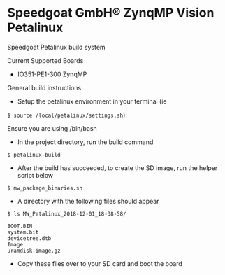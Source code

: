 # Speedgoat GmbH&reg; ZynqMP Vision Petalinux

Speedgoat Petalinux build system

Current Supported Boards
- IO351-PE1-300 ZynqMP

General build instructions

- Setup the petalinux environment in your terminal (ie

`$ source /local/petalinux/settings.sh`).

   Ensure you are using /bin/bash
- In the project directory, run the build command

`$ petalinux-build`

- After the build has succeeded, to create the SD image, run the helper script below

`$ mw_package_binaries.sh`

- A directory with the following files should appear

`$ ls MW_Petalinux_2018-12-01_18-38-58/`

    BOOT.BIN
    system.bit
	devicetree.dtb
    Image
    uramdisk.image.gz
	
- Copy these files over to your SD card and boot the board
